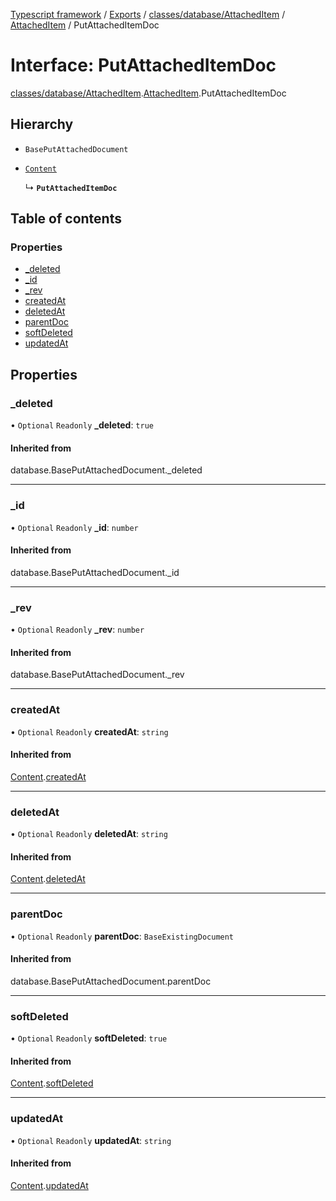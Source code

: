 [Typescript framework](../index.md) / [Exports](../modules.md) / [classes/database/AttachedItem](../modules/classes_database_AttachedItem.md) / [AttachedItem](../modules/classes_database_AttachedItem.AttachedItem.md) / PutAttachedItemDoc

# Interface: PutAttachedItemDoc

[classes/database/AttachedItem](../modules/classes_database_AttachedItem.md).[AttachedItem](../modules/classes_database_AttachedItem.AttachedItem.md).PutAttachedItemDoc

## Hierarchy

- `BasePutAttachedDocument`

- [`Content`](classes_database_AttachedItem.AttachedItem.Content.md)

  ↳ **`PutAttachedItemDoc`**

## Table of contents

### Properties

- [\_deleted](classes_database_AttachedItem.AttachedItem.PutAttachedItemDoc.md#_deleted)
- [\_id](classes_database_AttachedItem.AttachedItem.PutAttachedItemDoc.md#_id)
- [\_rev](classes_database_AttachedItem.AttachedItem.PutAttachedItemDoc.md#_rev)
- [createdAt](classes_database_AttachedItem.AttachedItem.PutAttachedItemDoc.md#createdat)
- [deletedAt](classes_database_AttachedItem.AttachedItem.PutAttachedItemDoc.md#deletedat)
- [parentDoc](classes_database_AttachedItem.AttachedItem.PutAttachedItemDoc.md#parentdoc)
- [softDeleted](classes_database_AttachedItem.AttachedItem.PutAttachedItemDoc.md#softdeleted)
- [updatedAt](classes_database_AttachedItem.AttachedItem.PutAttachedItemDoc.md#updatedat)

## Properties

### \_deleted

• `Optional` `Readonly` **\_deleted**: ``true``

#### Inherited from

database.BasePutAttachedDocument.\_deleted

___

### \_id

• `Optional` `Readonly` **\_id**: `number`

#### Inherited from

database.BasePutAttachedDocument.\_id

___

### \_rev

• `Optional` `Readonly` **\_rev**: `number`

#### Inherited from

database.BasePutAttachedDocument.\_rev

___

### createdAt

• `Optional` `Readonly` **createdAt**: `string`

#### Inherited from

[Content](classes_database_AttachedItem.AttachedItem.Content.md).[createdAt](classes_database_AttachedItem.AttachedItem.Content.md#createdat)

___

### deletedAt

• `Optional` `Readonly` **deletedAt**: `string`

#### Inherited from

[Content](classes_database_AttachedItem.AttachedItem.Content.md).[deletedAt](classes_database_AttachedItem.AttachedItem.Content.md#deletedat)

___

### parentDoc

• `Optional` `Readonly` **parentDoc**: `BaseExistingDocument`

#### Inherited from

database.BasePutAttachedDocument.parentDoc

___

### softDeleted

• `Optional` `Readonly` **softDeleted**: ``true``

#### Inherited from

[Content](classes_database_AttachedItem.AttachedItem.Content.md).[softDeleted](classes_database_AttachedItem.AttachedItem.Content.md#softdeleted)

___

### updatedAt

• `Optional` `Readonly` **updatedAt**: `string`

#### Inherited from

[Content](classes_database_AttachedItem.AttachedItem.Content.md).[updatedAt](classes_database_AttachedItem.AttachedItem.Content.md#updatedat)
